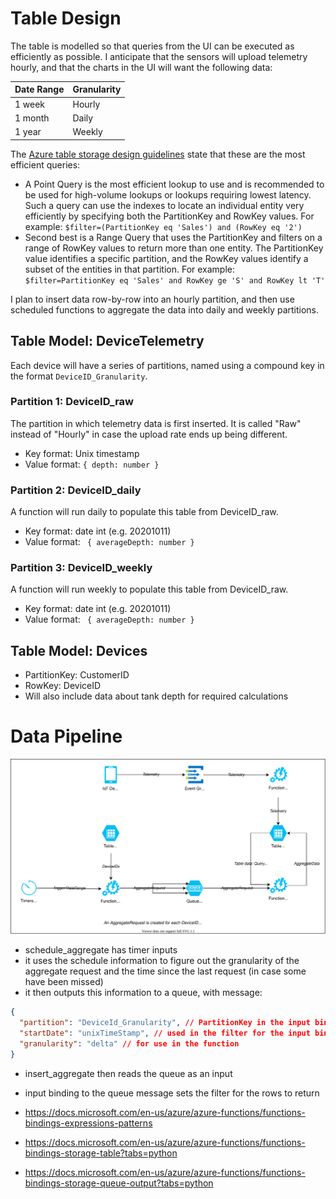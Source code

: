 # Table Design

The table is modelled so that queries from the UI can be executed as efficiently as possible. I anticipate that the sensors will upload telemetry hourly, and that the charts in the UI will want the following data:

| Date Range | Granularity |
|------------|-------------|
| 1 week     | Hourly      |
| 1 month    | Daily       |
| 1 year     | Weekly      |

The [Azure table storage design guidelines](https://docs.microsoft.com/en-us/azure/storage/tables/table-storage-design-for-query) state that these are the most efficient queries:

- A Point Query is the most efficient lookup to use and is recommended to be used for high-volume lookups or lookups requiring lowest latency. Such a query can use the indexes to locate an individual entity very efficiently by specifying both the PartitionKey and RowKey values. For example: `$filter=(PartitionKey eq 'Sales') and (RowKey eq '2')`
- Second best is a Range Query that uses the PartitionKey and filters on a range of RowKey values to return more than one entity. The PartitionKey value identifies a specific partition, and the RowKey values identify a subset of the entities in that partition. For example: `$filter=PartitionKey eq 'Sales' and RowKey ge 'S' and RowKey lt 'T'`

I plan to insert data row-by-row into an hourly partition, and then use scheduled functions to aggregate the data into daily and weekly partitions.

## Table Model: DeviceTelemetry

Each device will have a series of partitions, named using a compound key in the format `DeviceID_Granularity`.

### Partition 1: DeviceID_raw

The partition in which telemetry data is first inserted. It is called "Raw" instead of "Hourly" in case the upload rate ends up being different.

- Key format: Unix timestamp
- Value format: `{ depth: number }`

### Partition 2: DeviceID_daily

A function will run daily to populate this table from DeviceID_raw.

- Key format: date int (e.g. 20201011)
- Value format: ` { averageDepth: number }`

### Partition 3: DeviceID_weekly

A function will run weekly to populate this table from DeviceID_raw.

- Key format: date int (e.g. 20201011)
- Value format: ` { averageDepth: number }`

## Table Model: Devices

- PartitionKey: CustomerID
- RowKey: DeviceID
- Will also include data about tank depth for required calculations

# Data Pipeline

  ![](images/data_pipeline.drawio.svg)
  
- schedule_aggregate has timer inputs
- it uses the schedule information to figure out the granularity of the aggregate
  request and the time since the last request (in case some have been missed)
- it then outputs this information to a queue, with message:
```json
{
  "partition": "DeviceId_Granularity", // PartitionKey in the input binding
  "startDate": "unixTimeStamp", // used in the filter for the input binding
  "granularity": "delta" // for use in the function
}
```
- insert_aggregate then reads the queue as an input
- input binding to the queue message sets the filter for the rows to return

- https://docs.microsoft.com/en-us/azure/azure-functions/functions-bindings-expressions-patterns
- https://docs.microsoft.com/en-us/azure/azure-functions/functions-bindings-storage-table?tabs=python
- https://docs.microsoft.com/en-us/azure/azure-functions/functions-bindings-storage-queue-output?tabs=python
